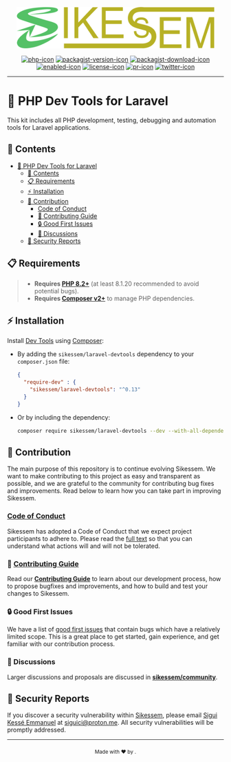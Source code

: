 <p align="center">
  <a href="https://github.com/sikessem" target="__blank" title="Sikessem">
    <img src="https://github.com/sikessem/art/blob/HEAD/images/sikessem.svg" alt="Sikessem Brand" height="96"/>
  </a>
</p>

<div align="center">

[![php-icon]][php-link]
[![packagist-version-icon]][packagist-version-link]
[![packagist-download-icon]][packagist-download-link]
[![enabled-icon]][enabled-link]
[![license-icon]][license-link]
[![pr-icon]][pr-link]
[![twitter-icon]][twitter-link]

</div>

***

# 🧪 PHP Dev Tools for Laravel

This kit includes all PHP development, testing, debugging and automation tools for Laravel applications.

## 🔖 Contents

- [🧪 PHP Dev Tools for Laravel](#-php-dev-tools-for-laravel)
  - [🔖 Contents](#-contents)
  - [📋 Requirements](#-requirements)
  - [⚡️ Installation](#️-installation)
  - [👏 Contribution](#-contribution)
    - [Code of Conduct](#code-of-conduct)
    - [👥 Contributing Guide](#-contributing-guide)
    - [🔒️ Good First Issues](#️-good-first-issues)
    - [💬 Discussions](#-discussions)
  - [🔐 Security Reports](#-security-reports)

## 📋 Requirements

> - **Requires [PHP 8.2+](https://php.net/releases/)**
(at least 8.1.20 recommended to avoid potential bugs).
> - **Requires [Composer v2+](https://getcomposer.org/)** to manage PHP dependencies.

## ⚡️ Installation

Install [Dev Tools](https://packagist.org/packages/sikessem/laravel-devtools)
using [Composer](https://getcomposer.org/):

- By adding the `sikessem/laravel-devtools` dependency to your `composer.json` file:

  ```json
  {
    "require-dev" : {
      "sikessem/laravel-devtools": "^0.13"
    }
  }
  ```

- Or by including the dependency:

    ```bash
    composer require sikessem/laravel-devtools --dev --with-all-dependencies
    ```

## 👏 Contribution

The main purpose of this repository is to continue evolving Sikessem.
We want to make contributing to this project as easy and transparent as possible,
and we are grateful to the community for contributing bug fixes and improvements.
Read below to learn how you can take part in improving Sikessem.

### [Code of Conduct][conduct-link]

Sikessem has adopted a Code of Conduct
that we expect project participants to adhere to.
Please read the [full text][conduct-link]
so that you can understand what actions will and will not be tolerated.

### 👥 [Contributing Guide][contrib-link]

Read our [**Contributing Guide**][contrib-link] to learn about our development process,
how to propose bugfixes and improvements,
and how to build and test your changes to Sikessem.

### 🔒️ Good First Issues

We have a list of [good first issues][gfi] that contain bugs
which have a relatively limited scope.
This is a great place to get started, gain experience,
and get familiar with our contribution process.

[gfi]: https://github.com/sikessem/laravel-devtools/labels/good%20first%20issue

### 💬 Discussions

Larger discussions and proposals are discussed in [**sikessem/community**][discuss-link].

## 🔐 Security Reports

If you discover a security vulnerability within [Sikessem][sikessem-link],
please email [Sigui Kessé Emmanuel](https://siguici.deno.dev) at [siguici@proton.me](mailto:siguici@proton.me).
All security vulnerabilities will be promptly addressed.

***

<div align="center"><sub>Made with ❤︎ by <a href="https://twitter.com/intent/follow?screen_name=siguici" style="content:url(https://img.shields.io/twitter/follow/siguici.svg?label=@siguici);margin-bottom:-6px">@siguici</a>.</sub></div>

[sikessem-link]: https://github.com/sikessem "Sikessem"

[enabled-icon]: https://img.shields.io/badge/DevTools-enabled-brightgreen.svg?style=flat
[enabled-link]: https://github.com/sikessem/laravel-devtools "Dev Tools enabled"

[php-icon]: https://img.shields.io/badge/PHP-ccc.svg?style=flat&logo=php
[php-link]:  https://github.com/sikessem/laravel-devtools/search?l=php "PHP code"

[packagist-version-icon]: https://img.shields.io/packagist/v/sikessem/laravel-devtools
[packagist-version-link]: https://packagist.org/packages/sikessem/laravel-devtools "Dev Tools Releases"

[packagist-download-icon]: https://img.shields.io/packagist/dt/sikessem/laravel-devtools
[packagist-download-link]: https://packagist.org/packages/sikessem/laravel-devtools "Dev Tools Downloads"

[pr-icon]: https://img.shields.io/badge/PRs-welcome-brightgreen.svg?color=brightgreen
[pr-link]: [contrib-link] "PRs welcome!"

[twitter-icon]: https://img.shields.io/twitter/follow/sikessem_tweets.svg?label=@SikessemOrg
[twitter-link]: https://twitter.com/intent/follow?screen_name=SikessemOrg "Ping Sikessem"

[license-icon]: https://img.shields.io/badge/license-MIT-blue.svg
[license-link]: https://github.com/sikessem/laravel-devtools/blob/HEAD/LICENSE "Dev Tools License"
[conduct-link]: https://github.com/sikessem/.github/blob/HEAD/CODE_OF_CONDUCT.md
[contrib-link]: https://github.com/sikessem/.github/blob/HEAD/CONTRIBUTING.md
[discuss-link]: https://github.com/orgs/sikessem/discussions
